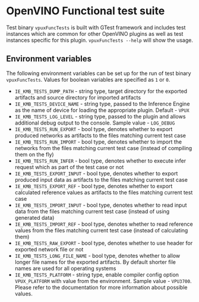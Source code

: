 # OpenVINO Functional test suite

Test binary `vpuxFuncTests` is built with GTest framework and includes test instances which are common
for other OpenVINO plugins as well as test instances specific for this plugin.
`vpuxFuncTests --help` will show the usage.

## Environment variables

The following environment variables can be set up for the run of test binary `vpuxFuncTests`. Values for boolean variables are specified as `1` or `0`.
* `IE_KMB_TESTS_DUMP_PATH` - string type, target directory for the exported artifacts and source directory for imported artifacts
* `IE_KMB_TESTS_DEVICE_NAME` - string type, passed to the Inference Engine as the name of device for loading the appropriate plugin. Default - `VPUX`
* `IE_KMB_TESTS_LOG_LEVEL` - string type, passed to the plugin and allows additional debug output to the console. Sample value - `LOG_DEBUG`
* `IE_KMB_TESTS_RUN_EXPORT` - bool type, denotes whether to export produced networks as artifacts to the files matching current test case
* `IE_KMB_TESTS_RUN_IMPORT` - bool type, denotes whether to import the networks from the files matching current test case (instead of compiling them on the fly)
* `IE_KMB_TESTS_RUN_INFER` - bool type, denotes whether to execute infer request which as part of the test case or not
* `IE_KMB_TESTS_EXPORT_INPUT` - bool type, denotes whether to export produced input data as artifacts to the files matching current test case
* `IE_KMB_TESTS_EXPORT_REF` - bool type, denotes whether to export calculated reference values as artifacts to the files matching current test case
* `IE_KMB_TESTS_IMPORT_INPUT` - bool type, denotes whether to read input data from the files matching current test case (instead of using generated data)
* `IE_KMB_TESTS_IMPORT_REF` - bool type, denotes whether to read reference values from the files matching current test case (instead of calculating them)
* `IE_KMB_TESTS_RAW_EXPORT` - bool type, denotes whether to use header for exported network file or not
* `IE_KMB_TESTS_LONG_FILE_NAME` - bool type, denotes whether to allow longer file names for the exported artifacts. By default shorter file names are used for all operating systems
* `IE_KMB_TESTS_PLATFORM` - string type, enable compiler config option `VPUX_PLATFORM` with value from the environment. Sample value - `VPU3700`. Please refer to the documentation for more information about possible values.
